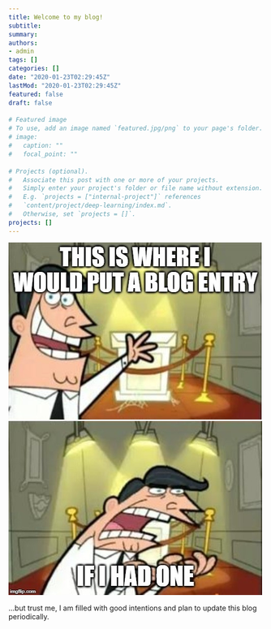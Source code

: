 ```yaml
---
title: Welcome to my blog!
subtitle:
summary: 
authors:
- admin
tags: []
categories: []
date: "2020-01-23T02:29:45Z"
lastMod: "2020-01-23T02:29:45Z"
featured: false
draft: false

# Featured image
# To use, add an image named `featured.jpg/png` to your page's folder. 
# image:
#   caption: ""
#   focal_point: ""

# Projects (optional).
#   Associate this post with one or more of your projects.
#   Simply enter your project's folder or file name without extension.
#   E.g. `projects = ["internal-project"]` references 
#   `content/project/deep-learning/index.md`.
#   Otherwise, set `projects = []`.
projects: []
---
```


![jpg](./thisiswhere.jpg)
![jpg](./ifihadone.jpg)

...but trust me, I am filled with good intentions and plan to update this blog periodically.
